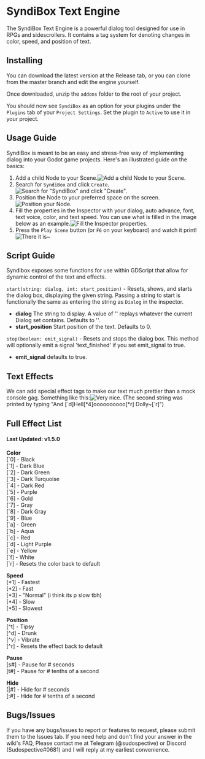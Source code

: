 # SyndiBox Text Engine
The SyndiBox Text Engine is a powerful dialog tool designed for use in RPGs and sidescrollers. It contains a tag system for denoting changes in color, speed, and position of text.

## Installing
You can download the latest version at the Release tab, or you can clone from the master branch and edit the engine yourself.

Once downloaded, unzip the `addons` folder to the root of your project.

You should now see `SyndiBox` as an option for your plugins under the `Plugins` tab of your `Project Settings`. Set the plugin to `Active` to use it in your project.

## Usage Guide
SyndiBox is meant to be an easy and stress-free way of implementing dialog into your Godot game projects. Here's an illustrated guide on the basics:

 1. Add a child Node to your Scene.![Add a child Node to your Scene.](https://imgur.com/4CxIqcX.png)
 2. Search for `SyndiBox` and click `Create`.![Search for "SyndiBox" and click "Create".](https://imgur.com/m3nZt1o.png)
 3. Position the Node to your preferred space on the screen.![Position your Node.](https://imgur.com/U22RfM3.png)
 4. Fill the properties in the Inspector with your dialog, auto advance, font, text voice, color, and text speed. You can use what is filled in the image below as an example.![Fill the Inspector properties.](https://imgur.com/0POjPSz.png)
 5. Press the `Play Scene` button (or `F6` on your keyboard) and watch it print!![There it is~](https://imgur.com/Fiigoty.png)

## Script Guide
Syndibox exposes some functions for use within GDScript that allow for dynamic control of the text and effects.   

`start(string: dialog, int: start_position)` - Resets, shows, and starts the dialog box, displaying the given string. Passing a string to start is functionally the same as entering the string as `Dialog` in the inspector.  
- **dialog** The string to display. A value of '' replays whatever the current Dialog set contains. Defaults to ''.  
- **start_position** Start position of the text. Defaults to 0.  

`stop(boolean: emit_signal)` - Resets and stops the dialog box. This method will optionally emit a signal 'text_finished' if you set emit_signal to true.  
- **emit_signal** defaults to true.  



## Text Effects
We can add special effect tags to make our text much prettier than a mock console gag. Something like this:![Very nice.](https://i.imgur.com/Q8c3tg3.gif)
(The second string was printed by typing "And [\`d]Hell[\*4]oooooooooo[\*r] Dolly~[\`r]")

## Full Effect List
#### Last Updated: v1.5.0

**Color**  
[\`0] - Black  
[\`1] - Dark Blue  
[\`2] - Dark Green  
[\`3] - Dark Turquoise  
[\`4] - Dark Red  
[\`5] - Purple  
[\`6] - Gold  
[\`7] - Gray  
[\`8] - Dark Gray  
[\`9] - Blue  
[\`a] - Green  
[\`b] - Aqua  
[\`c] - Red  
[\`d] - Light Purple  
[\`e] - Yellow  
[\`f] - White  
[\`r] - Resets the color back to default

**Speed**  
[\*1] - Fastest  
[\*2] - Fast  
[\*3] - "Normal" (i think its p slow tbh)  
[\*4] - Slow  
[\*5] - Slowest  

**Position**  
[\^t] - Tipsy  
[\^d] - Drunk  
[\^v] - Vibrate  
[\^r] - Resets the effect back to default

**Pause**  
[s#] - Pause for # seconds  
[t#] - Pause for # tenths of a second  

**Hide**  
[|#] - Hide for # seconds  
[:#] - Hide for # tenths of a second  


## Bugs/Issues
If you have any bugs/issues to report or features to request, please submit them to the Issues tab. If you need help and don't find your answer in the wiki's FAQ, Please contact me at Telegram (@sudospective) or Discord (Sudospective#0681) and I will reply at my earliest convenience.

